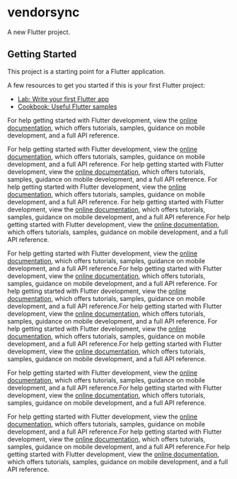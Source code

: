 # vendorsync

A new Flutter project.

## Getting Started

This project is a starting point for a Flutter application.

A few resources to get you started if this is your first Flutter project:

- [Lab: Write your first Flutter app](https://docs.flutter.dev/get-started/codelab)
- [Cookbook: Useful Flutter samples](https://docs.flutter.dev/cookbook)

For help getting started with Flutter development, view the
[online documentation](https://docs.flutter.dev/), which offers tutorials,
samples, guidance on mobile development, and a full API reference.

For help getting started with Flutter development, view the
[online documentation](https://docs.flutter.dev/), which offers tutorials,
samples, guidance on mobile development, and a full API reference.
For help getting started with Flutter development, view the
[online documentation](https://docs.flutter.dev/), which offers tutorials,
samples, guidance on mobile development, and a full API reference.
For help getting started with Flutter development, view the
[online documentation](https://docs.flutter.dev/), which offers tutorials,
samples, guidance on mobile development, and a full API reference.
For help getting started with Flutter development, view the
[online documentation](https://docs.flutter.dev/), which offers tutorials,
samples, guidance on mobile development, and a full API reference.For help getting started with Flutter development, view the
[online documentation](https://docs.flutter.dev/), which offers tutorials,
samples, guidance on mobile development, and a full API reference.

For help getting started with Flutter development, view the
[online documentation](https://docs.flutter.dev/), which offers tutorials,
samples, guidance on mobile development, and a full API reference.For help getting started with Flutter development, view the
[online documentation](https://docs.flutter.dev/), which offers tutorials,
samples, guidance on mobile development, and a full API reference.
For help getting started with Flutter development, view the
[online documentation](https://docs.flutter.dev/), which offers tutorials,
samples, guidance on mobile development, and a full API reference.For help getting started with Flutter development, view the
[online documentation](https://docs.flutter.dev/), which offers tutorials,
samples, guidance on mobile development, and a full API reference.
For help getting started with Flutter development, view the
[online documentation](https://docs.flutter.dev/), which offers tutorials,
samples, guidance on mobile development, and a full API reference.For help getting started with Flutter development, view the
[online documentation](https://docs.flutter.dev/), which offers tutorials,
samples, guidance on mobile development, and a full API reference.

For help getting started with Flutter development, view the
[online documentation](https://docs.flutter.dev/), which offers tutorials,
samples, guidance on mobile development, and a full API reference.For help getting started with Flutter development, view the
[online documentation](https://docs.flutter.dev/), which offers tutorials,
samples, guidance on mobile development, and a full API reference.

For help getting started with Flutter development, view the
[online documentation](https://docs.flutter.dev/), which offers tutorials,
samples, guidance on mobile development, and a full API reference.For help getting started with Flutter development, view the
[online documentation](https://docs.flutter.dev/), which offers tutorials,
samples, guidance on mobile development, and a full API reference.For help getting started with Flutter development, view the
[online documentation](https://docs.flutter.dev/), which offers tutorials,
samples, guidance on mobile development, and a full API reference.
